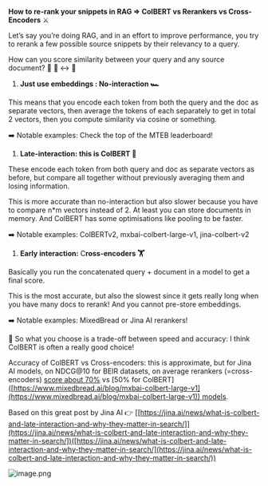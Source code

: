 

**How to re-rank your snippets in RAG ⇒ ColBERT vs Rerankers vs Cross-Encoders** ⚔️

Let’s say you’re doing RAG, and in an effort to improve performance, you try to rerank a few possible source snippets by their relevancy to a query. 

How can you score similarity between your query and any source document? 🤔 📄 ↔️ 📑 

1. **Just use embeddings : No-interaction 🏎️**

This means that you encode each token from both the query and the doc as separate vectors, then average the tokens of each separately to get in total 2 vectors, then you compute similarity via cosine or something.

➡️ Notable examples: Check the top of the MTEB leaderboard!

1. **Late-interaction: this is ColBERT 🏃**

These encode each token from both query and doc as separate vectors as before, but compare all together without previously averaging them and losing information.

This is more accurate than no-interaction but also slower because you have to compare n*m vectors instead of 2. At least you can store documents in memory. And ColBERT has some optimisations like pooling to be faster.

➡️ Notable examples: ColBERTv2, mxbai-colbert-large-v1, jina-colbert-v2

1. **Early interaction:** C**ross-encoders 🏋️**

Basically you run the concatenated query + document in a model to get a final score.

This is the most accurate, but also the slowest since it gets really long when you have many docs to rerank! And you cannot pre-store embeddings.

➡️ Notable examples: MixedBread or Jina AI rerankers!

🚀 So what you choose is a trade-off between speed and accuracy: I think ColBERT is often a really good choice!

Accuracy of ColBERT vs Cross-encoders: this is approximate, but for Jina AI models, on NDCG@10 for BEIR datasets, on average rerankers (=cross-encoders) [score about 70%]([https://www.mixedbread.ai/docs/reranking/models](https://www.mixedbread.ai/docs/reranking/models)) vs [50% for ColBERT]([https://www.mixedbread.ai/blog/mxbai-colbert-large-v1](https://www.mixedbread.ai/blog/mxbai-colbert-large-v1)) models.

Based on this great post by Jina AI 👉 [[https://jina.ai/news/what-is-colbert-and-late-interaction-and-why-they-matter-in-search/]](https://jina.ai/news/what-is-colbert-and-late-interaction-and-why-they-matter-in-search/])([https://jina.ai/news/what-is-colbert-and-late-interaction-and-why-they-matter-in-search/](https://jina.ai/news/what-is-colbert-and-late-interaction-and-why-they-matter-in-search/))

![image.png](attachments/Posts/Colbert%20vs%20rerankers/image.png)